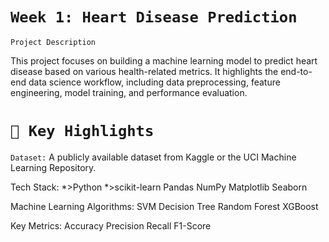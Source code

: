 # `Week 1: Heart Disease Prediction`

`Project Description`

This project focuses on building a machine learning model to predict heart disease based on various health-related metrics. It highlights the end-to-end data science workflow, including data preprocessing, feature engineering, model training, and performance evaluation.

# `🚀 Key Highlights`

`Dataset:`
A publicly available dataset from Kaggle or the UCI Machine Learning Repository.

Tech Stack:
*>Python
*>scikit-learn
Pandas
NumPy
Matplotlib
Seaborn

Machine Learning Algorithms:
SVM
Decision Tree
Random Forest
XGBoost

Key Metrics:
Accuracy
Precision
Recall
F1-Score
